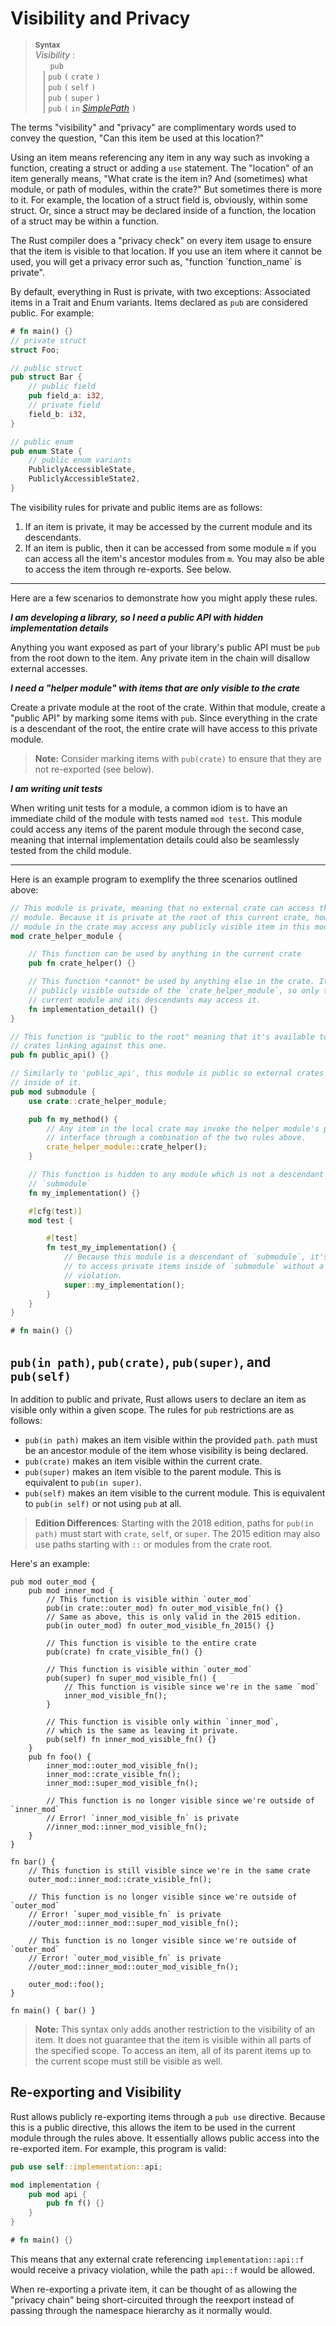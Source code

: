 # Visibility and Privacy

> **<sup>Syntax<sup>**\
> _Visibility_ :\
> &nbsp;&nbsp; &nbsp;&nbsp; `pub`\
> &nbsp;&nbsp; | `pub` `(` `crate` `)`\
> &nbsp;&nbsp; | `pub` `(` `self` `)`\
> &nbsp;&nbsp; | `pub` `(` `super` `)`\
> &nbsp;&nbsp; | `pub` `(` `in` [_SimplePath_] `)`

The terms "visibility" and "privacy" are complimentary words used to convey the
question, "Can this item be used at this location?"

Using an item means referencing any item in any way such as invoking a
function, creating a struct or adding a `use` statement. The "location" of an
item generally means, "What crate is the item in? And (sometimes) what module,
or path of modules, within the crate?" But sometimes there is more to it. For
example, the location of a struct field is, obviously, within some struct. Or,
since a struct may be declared inside of a function, the location of a struct
may be within a function.

The Rust compiler does a "privacy check" on every item usage to ensure that the
item is visible to that location. If you use an item where it cannot be used,
you will get a privacy error such as, "function \`function\_name\` is private".

By default, everything in Rust is private, with two exceptions: Associated
items in a Trait and Enum variants. Items declared as `pub` are considered
public. For example:

```rust
# fn main() {}
// private struct
struct Foo;

// public struct
pub struct Bar {
    // public field
    pub field_a: i32,
    // private field
    field_b: i32,
}

// public enum
pub enum State {
    // public enum variants
    PubliclyAccessibleState,
    PubliclyAccessibleState2,
}
```

The visibility rules for private and public items are as follows:

1. If an item is private, it may be accessed by the current module and its
   descendants.
2. If an item is public, then it can be accessed from some module `m` if you
   can access all the item's ancestor modules from `m`. You may also be able to
   access the item through re-exports. See below.

---

Here are a few scenarios to demonstrate how you might apply these rules.

***I am developing a library, so I need a public API with hidden implementation details***

Anything you want exposed as part of your library's public API must be `pub`
from the root down to the item. Any private item in the chain will disallow
external accesses.

***I need a "helper module" with items that are only visible to the crate***

Create a private module at the root of the crate. Within that module, create a
"public API" by marking some items with `pub`. Since everything in the crate is
a descendant of the root, the entire crate will have access to this private
module.

> **Note:** Consider marking items with `pub(crate)` to ensure that they are
> not re-exported (see below).

***I am writing unit tests***

When writing unit tests for a module, a common idiom is to have an immediate
child of the module with tests named `mod test`. This module could access any
items of the parent module through the second case, meaning that internal
implementation details could also be seamlessly tested from the child module.

---

Here is an example program to exemplify the three scenarios outlined above:

```rust
// This module is private, meaning that no external crate can access this
// module. Because it is private at the root of this current crate, however, any
// module in the crate may access any publicly visible item in this module.
mod crate_helper_module {

    // This function can be used by anything in the current crate
    pub fn crate_helper() {}

    // This function *cannot* be used by anything else in the crate. It is not
    // publicly visible outside of the `crate_helper_module`, so only this
    // current module and its descendants may access it.
    fn implementation_detail() {}
}

// This function is "public to the root" meaning that it's available to external
// crates linking against this one.
pub fn public_api() {}

// Similarly to 'public_api', this module is public so external crates may look
// inside of it.
pub mod submodule {
    use crate::crate_helper_module;

    pub fn my_method() {
        // Any item in the local crate may invoke the helper module's public
        // interface through a combination of the two rules above.
        crate_helper_module::crate_helper();
    }

    // This function is hidden to any module which is not a descendant of
    // `submodule`
    fn my_implementation() {}

    #[cfg(test)]
    mod test {

        #[test]
        fn test_my_implementation() {
            // Because this module is a descendant of `submodule`, it's allowed
            // to access private items inside of `submodule` without a privacy
            // violation.
            super::my_implementation();
        }
    }
}

# fn main() {}
```

## `pub(in path)`, `pub(crate)`, `pub(super)`, and `pub(self)`

In addition to public and private, Rust allows users to declare an item as
visible only within a given scope. The rules for `pub` restrictions are as
follows:
- `pub(in path)` makes an item visible within the provided `path`. `path` must
be an ancestor module of the item whose visibility is being declared.
- `pub(crate)` makes an item visible within the current crate.
- `pub(super)` makes an item visible to the parent module. This is equivalent
  to `pub(in super)`.
- `pub(self)` makes an item visible to the current module. This is equivalent
to `pub(in self)` or not using `pub` at all.

> **Edition Differences**: Starting with the 2018 edition, paths for
> `pub(in path)` must start with `crate`, `self`, or `super`. The 2015 edition
> may also use paths starting with `::` or modules from the crate root.

Here's an example:

```rust,edition2015
pub mod outer_mod {
    pub mod inner_mod {
        // This function is visible within `outer_mod`
        pub(in crate::outer_mod) fn outer_mod_visible_fn() {}
        // Same as above, this is only valid in the 2015 edition.
        pub(in outer_mod) fn outer_mod_visible_fn_2015() {}

        // This function is visible to the entire crate
        pub(crate) fn crate_visible_fn() {}

        // This function is visible within `outer_mod`
        pub(super) fn super_mod_visible_fn() {
            // This function is visible since we're in the same `mod`
            inner_mod_visible_fn();
        }

        // This function is visible only within `inner_mod`,
        // which is the same as leaving it private.
        pub(self) fn inner_mod_visible_fn() {}
    }
    pub fn foo() {
        inner_mod::outer_mod_visible_fn();
        inner_mod::crate_visible_fn();
        inner_mod::super_mod_visible_fn();

        // This function is no longer visible since we're outside of `inner_mod`
        // Error! `inner_mod_visible_fn` is private
        //inner_mod::inner_mod_visible_fn();
    }
}

fn bar() {
    // This function is still visible since we're in the same crate
    outer_mod::inner_mod::crate_visible_fn();

    // This function is no longer visible since we're outside of `outer_mod`
    // Error! `super_mod_visible_fn` is private
    //outer_mod::inner_mod::super_mod_visible_fn();

    // This function is no longer visible since we're outside of `outer_mod`
    // Error! `outer_mod_visible_fn` is private
    //outer_mod::inner_mod::outer_mod_visible_fn();

    outer_mod::foo();
}

fn main() { bar() }
```

> **Note:** This syntax only adds another restriction to the visibility of an
> item. It does not guarantee that the item is visible within all parts of the
> specified scope. To access an item, all of its parent items up to the
> current scope must still be visible as well.

## Re-exporting and Visibility

Rust allows publicly re-exporting items through a `pub use` directive. Because
this is a public directive, this allows the item to be used in the current
module through the rules above. It essentially allows public access into the
re-exported item. For example, this program is valid:

```rust
pub use self::implementation::api;

mod implementation {
    pub mod api {
        pub fn f() {}
    }
}

# fn main() {}
```

This means that any external crate referencing `implementation::api::f` would
receive a privacy violation, while the path `api::f` would be allowed.

When re-exporting a private item, it can be thought of as allowing the "privacy
chain" being short-circuited through the reexport instead of passing through
the namespace hierarchy as it normally would.

[_SimplePath_]: paths.md#simple-paths
